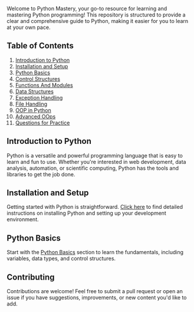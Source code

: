 Welcome to Python Mastery, your go-to resource for learning and mastering Python programming! This repository is structured to provide a clear and comprehensive guide to Python, making it easier for you to learn at your own pace.

## Table of Contents

1. [Introduction to Python](https://github.com/Keshavj022/Python/blob/main/Introduction%20To%20Python.md)
2. [Installation and Setup](https://github.com/Keshavj022/Python/blob/main/Python%20Installation%20and%20Setup.md)
3. [Python Basics](https://github.com/Keshavj022/Python/tree/main/Python%20Basics)
4. [Control Structures](https://github.com/Keshavj022/Python/tree/main/Control%20Structures)
5. [Functions And Modules](https://github.com/Keshavj022/Python/tree/main/Functions%20And%20Modules)
6. [Data Structures](https://github.com/Keshavj022/Python/tree/main/Data%20Structures)
7. [Exception Handling](https://github.com/Keshavj022/Python/tree/main/Exception%20Handling)
8. [File Handling](https://github.com/Keshavj022/Python/tree/main/File%20Handling)
9. [OOP in Python](https://github.com/Keshavj022/Python/tree/main/OOP)
10. [Advanced OOps](https://github.com/Keshavj022/Python/tree/main/Advanced%20OOPS)
11. [Questions for Practice](https://github.com/Keshavj022/Python/tree/main/Questions)

## Introduction to Python

Python is a versatile and powerful programming language that is easy to learn and fun to use. Whether you're interested in web development, data analysis, automation, or scientific computing, Python has the tools and libraries to get the job done.

## Installation and Setup

Getting started with Python is straightforward. [Click here](https://github.com/Keshavj022/Python/blob/main/Python%20Installation%20and%20Setup.md) to find detailed instructions on installing Python and setting up your development environment.

## Python Basics

Start with the [Python Basics](https://github.com/Keshavj022/Python/tree/main/Python%20Basics) section to learn the fundamentals, including variables, data types, and control structures.

## Contributing

Contributions are welcome! Feel free to submit a pull request or open an issue if you have suggestions, improvements, or new content you'd like to add.
